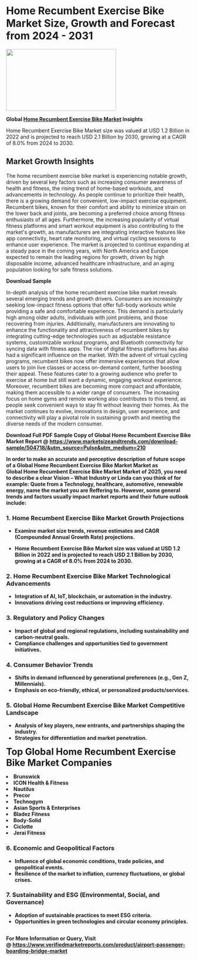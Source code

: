 <H1>Home Recumbent Exercise Bike Market Size, Growth and Forecast from 2024 - 2031</H1><img class="aligncenter size-medium wp-image-584254" src="https://thirdeyenews.in/wp-content/uploads/2024/09/Global-Market-Research-300x168.jpeg" alt="" width="300" height="168" /><p><strong>Global&nbsp;<a href="https://www.marketsizeandtrends.com/download-sample/504718/&amp;utm_source=Pulse&amp;utm_medium=210">Home Recumbent Exercise Bike Market</a> Insights</strong></p><p>Home Recumbent Exercise Bike Market size was valued at USD 1.2 Billion in 2022 and is projected to reach USD 2.1 Billion by 2030, growing at a CAGR of 8.0% from 2024 to 2030.</p><p><h2>Market Growth Insights</h2> <p>The home recumbent exercise bike market is experiencing notable growth, driven by several key factors such as increasing consumer awareness of health and fitness, the rising trend of home-based workouts, and advancements in technology. As people continue to prioritize their health, there is a growing demand for convenient, low-impact exercise equipment. Recumbent bikes, known for their comfort and ability to minimize strain on the lower back and joints, are becoming a preferred choice among fitness enthusiasts of all ages. Furthermore, the increasing popularity of virtual fitness platforms and smart workout equipment is also contributing to the market's growth, as manufacturers are integrating interactive features like app connectivity, heart rate monitoring, and virtual cycling sessions to enhance user experience. The market is projected to continue expanding at a steady pace in the coming years, with North America and Europe expected to remain the leading regions for growth, driven by high disposable income, advanced healthcare infrastructure, and an aging population looking for safe fitness solutions.</p> <p><strong>Download Sample</strong></p> <p>In-depth analysis of the home recumbent exercise bike market reveals several emerging trends and growth drivers. Consumers are increasingly seeking low-impact fitness options that offer full-body workouts while providing a safe and comfortable experience. This demand is particularly high among older adults, individuals with joint problems, and those recovering from injuries. Additionally, manufacturers are innovating to enhance the functionality and attractiveness of recumbent bikes by integrating cutting-edge technologies such as adjustable resistance systems, customizable workout programs, and Bluetooth connectivity for syncing data with fitness apps. The rise of digital fitness platforms has also had a significant influence on the market. With the advent of virtual cycling programs, recumbent bikes now offer immersive experiences that allow users to join live classes or access on-demand content, further boosting their appeal. These features cater to a growing audience who prefer to exercise at home but still want a dynamic, engaging workout experience. Moreover, recumbent bikes are becoming more compact and affordable, making them accessible to a wider range of consumers. The increasing focus on home gyms and remote working also contributes to this trend, as people seek convenient ways to stay fit without leaving their homes. As the market continues to evolve, innovations in design, user experience, and connectivity will play a pivotal role in sustaining growth and meeting the diverse needs of the modern consumer.</p> <p><strong></p><p><span class=""><strong>Download Full PDF Sample Copy of Global Home Recumbent Exercise Bike Market Report</strong> @ <a href="https://www.marketsizeandtrends.com/download-sample/504718/&amp;utm_source=Pulse&amp;utm_medium=210" target="_blank">https://www.marketsizeandtrends.com/download-sample/504718/&amp;utm_source=Pulse&amp;utm_medium=210</a></span></p><p>In order to make an accurate and perceptive description of future scope of a Global&nbsp;Home Recumbent Exercise Bike Market Market as Global&nbsp;Home Recumbent Exercise Bike Market Market of 2025, you need to describe a clear Vision &ndash; What Industry or Linda can you think of for example: Quote from a Technology, healthcare, automotive, renewable energy, name the market you are Reffering to. However, some general trends and factors usually impact market reports and their future outlook include:</p><h3>1.&nbsp;<strong>Home Recumbent Exercise Bike Market Growth Projections</strong></h3><ul><li>Examine market size trends, revenue estimates and CAGR (Compounded Annual Growth Rate) projections.</li><li><p>Home Recumbent Exercise Bike Market size was valued at USD 1.2 Billion in 2022 and is projected to reach USD 2.1 Billion by 2030, growing at a CAGR of 8.0% from 2024 to 2030.</p></li></ul><h3>2.&nbsp;<strong>Home Recumbent Exercise Bike Market Technological Advancements</strong></h3><ul><li>Integration of AI, IoT, blockchain, or automation in the industry.</li><li>Innovations driving cost reductions or improving efficiency.</li></ul><h3>3.&nbsp;<strong>Regulatory and Policy Changes</strong></h3><ul><li>Impact of global and regional regulations, including sustainability and carbon-neutral goals.</li><li>Compliance challenges and opportunities tied to government initiatives.</li></ul><h3>4.&nbsp;<strong>Consumer Behavior Trends</strong></h3><ul><li>Shifts in demand influenced by generational preferences (e.g., Gen Z, Millennials).</li><li>Emphasis on eco-friendly, ethical, or personalized products/services.</li></ul><h3>5.&nbsp;<strong>Global Home Recumbent Exercise Bike Market Competitive Landscape</strong></h3><ul><li>Analysis of key players, new entrants, and partnerships shaping the industry.</li><li>Strategies for differentiation and market penetration.</li></ul><p data-pm-slice="1 1 []"><span style="color: inherit; font-family: inherit; font-size: 25px;">Top Global Home Recumbent Exercise Bike Market Companies</span></p><div class="" data-test-id=""><p><li>Brunswick</li><li> ICON Health & Fitness</li><li> Nautilus</li><li> Precor</li><li> Technogym</li><li> Asian Sports & Enterprises</li><li> Bladez Fitness</li><li> Body-Solid</li><li> Ciclotte</li><li> Jerai Fitness</li></p></div><h3>6.&nbsp;<strong>Economic and Geopolitical Factors</strong></h3><ul><li>Influence of global economic conditions, trade policies, and geopolitical events.</li><li>Resilience of the market to inflation, currency fluctuations, or global crises.</li></ul><h3>7.&nbsp;<strong>Sustainability and ESG (Environmental, Social, and Governance)</strong></h3><ul><li>Adoption of sustainable practices to meet ESG criteria.</li><li>Opportunities in green technologies and circular economy principles.</li></ul><h2><strong style="font-size: 14px;">For More Information or Query, Visit @&nbsp;</strong><a style="background-color: #ffffff; font-size: 14px;" href="https://www.marketsizeandtrends.com/report/home-recumbent-exercise-bike-market/" target="_blank">https://www.verifiedmarketreports.com/product/airport-passenger-boarding-bridge-market</a></h2>
